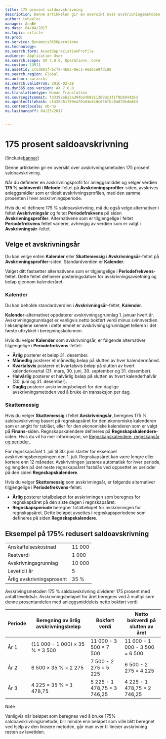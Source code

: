 ```yaml
---
title: 175 prosent saldoavskrivning
description: Denne artikkelen gir en oversikt over avskrivningsmetoden 175 prosent saldoavskrivning.
author: twheeloc
manager: AnnBe
ms.date: 04/04/2017
ms.topic: article
ms.prod: 
ms.service: Dynamics365Operations
ms.technology: 
ms.search.form: AssetDepreciationProfile
audience: Application User
ms.search.scope: AX 7.0.0, Operations, Core
ms.custom: 13911
ms.assetid: cc5d001f-bcfe-4602-9ec1-9e265e9fd188
ms.search.region: Global
ms.author: saraschi
ms.search.validFrom: 2016-02-28
ms.dyn365.ops.version: AX 7.0.0
ms.translationtype: Human Translation
ms.sourcegitcommit: fd3392eba3a394bd4b92112093c1f1f9b894426d
ms.openlocfilehash: cf428d61f89ea70a83e440c656fbc84d7dbded8d
ms.contentlocale: nb-no
ms.lasthandoff: 04/25/2017


---
```


# <a name="175-percent-reducing-balance-depreciation"></a>175 prosent saldoavskrivning

[!include[banner](../includes/banner.md)]


Denne artikkelen gir en oversikt over avskrivningsmetoden 175 prosent saldoavskrivning.

Når du definerer en avskrivningsprofil for anleggsmiddel og velger verdien **175 % saldoverdi** i **Metode**-feltet på **Avskrivningsprofiler**-siden, avskrives anleggsmidler som er tildelt avskrivningsprofilen, med den samme prosenten i hver avskrivningsperiode. 

Hvis du vil definere 175 % saldoavskrivning, må du også velge alternativer i feltet **Avskrivningsår** og feltet **Periodefrekvens** på siden **Avskrivningsprofiler**. Alternativene som er tilgjengelige i feltet **Periodefrekvens** feltet varierer, avhengig av verdien som er valgt i **Avskrivningsår**-feltet.

## <a name="select-a-depreciation-year"></a>Velge et avskrivningsår
Du kan velge enten **Kalender** eller **Skattemessig** i **Avskrivningsår**-feltet på **Avskrivningsprofiler**-siden. Standardverdien er **Kalender**. 

Valget ditt fastsetter alternativene som er tilgjengelige i **Periodefrekvens**-feltet. Dette feltet definerer posteringsdatoer for avskrivningsavsetning og beløp gjennom kalenderåret.

### <a name="calendar"></a>Kalender

Du kan beholde standardverdien i **Avskrivningsår**-feltet, **Kalender**. 

**Kalender**-alternativet oppdaterer avskrivningsgrunnlag 1. januar hvert år. Avskrivningsgrunnlaget er vanligvis netto bokført verdi minus svinnverdien. I eksemplene senere i dette emnet er avskrivningsgrunnlaget telleren i det første uttrykket i beregningskolonnen. 

Hvis du velger **Kalender** som avskrivningsår, er følgende alternativer tilgjengelige i **Periodefrekvens**-feltet:

-   **Årlig** posterer et beløp 31. desember.
-   **Månedlig** posterer et månedlig beløp på slutten av hver kalendermåned.
-   **Kvartalsvis** posterer et kvartalsvis beløp på slutten av hvert kalenderkvartal (31. mars, 30. juni, 30. september og 31. desember).
-   **Halvårlig** posterer et halvårlig beløp på slutten av hvert kalenderhalvår (30. juni og 31. desember).
-   **Daglig** posterer avskrivningsbeløpet for den daglige avskrivningsmetoden ved å bruke én transaksjon per dag.

### <a name="fiscal"></a>Skattemessig

Hvis du velger **Skattemessig** i feltet **Avskrivningsår**, beregnes 175 % saldoavskrivning basert på regnskapsåret for den økonomiske kalenderen som er angitt for tablået, eller for den økonomiske kalenderen som er valgt på **Finans**-siden. Regnskapskalendere defineres på **Regnskapskalendere**-siden. Hvis du vil ha mer informasjon, se [Regnskapskalendere, regnskapsår og perioder.](..\budgeting\fiscal-calendars-fiscal-years-periods.md).

For regnskapsåret 1. juli til 30. juni starter for eksempel avskrivningsberegningen den 1. juli. Regnskapsåret kan være lengre eller kortere enn 12 måneder. Avskrivningen justeres automatisk for hver periode, og lengden på det neste regnskapsåret fastslås ved oppsettet av perioder på den siden **Regnskapskalendere**. 

Hvis du velger **Skattemessig** som avskrivningsår, er følgende alternativer tilgjengelige i **Periodefrekvens**-feltet:

-   **Årlig** posterer totalbeløpet for avskrivningen som beregnes for regnskapsåret på den siste dagen i regnskapsåret.
-   **Regnskapsperiode** beregner totalbeløpet for avskrivningen for regnskapsåret. Dette beløpet avsettes i regnskapsperiodene som defineres på siden **Regnskapskalendere**.

## <a name="example-of-175-reducing-balance-depreciation"></a>Eksempel på 175% redusert saldoavskrivning
|                                |        |
|--------------------------------|--------|
| Anskaffelseskostnad               | 11 000 |
| Restverdi                  | 1 000  |
| Avskrivningsgrunnlag              | 10 000 |
| Levetid i år             | 5      |
| Årlig avskrivningsprosent | 35 %    |

Avskrivingsmetoden 175 % saldoavskrivning dividerer 175 prosent med antall levetidsår. Avskrivningsbeløpet for året beregnes ved å multiplisere denne prosentandelen med anleggsmiddelets netto bokført verdi.

| Periode | Beregning av årlig avskrivningsbeløp | Bokført verdi                  | Netto bokverdi på slutten av året |
|--------|-----------------------------------------------|-----------------------------|---------------------------------------|
| År 1 | (11 000 - 1 000) × 35 % = 3 500                | 11 000 - 3 500 = 7 500      | 11 000 - 1 000 - 3 500 = 6 500        |
| År 2 | 6 500 × 35 % = 2 275                           | 7 500 - 2 275 = 5 225       | 6 500 - 2 275 = 4 225                 |
| År 3 | 4 225 × 35 % = 1 478,75                        | 5 225 - 1 478,75 = 3 746,25 | 4 225 - 1 478,75 = 2 746,25           |

> [!NOTE] 
> Vanligvis når beløpet som beregnes ved å bruke 175% saldoavskrivningsmetode, blir mindre enn beløpet som ville blitt beregnet ved hjelp av den lineære metoden, går man over til lineær avskrivning resten av levetiden.




